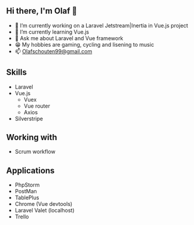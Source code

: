 ## Hi there, I'm Olaf 👋

- 🔭 I’m currently working on a Laravel Jetstream|Inertia in Vue.js project
- 🌱 I’m currently learning Vue.js
- 💬 Ask me about Laravel and Vue framework
- 😁 My hobbies are gaming, cycling and lisening to music
- 📫 Olafschouten99@gmail.com

## Skills
- Laravel
- Vue.js
  - Vuex
  - Vue router
  - Axios
- Silverstripe

## Working with
- Scrum workflow

## Applications
- PhpStorm
- PostMan
- TablePlus
- Chrome (Vue devtools)
- Laravel Valet (localhost)
- Trello


<!--
**Olafschouten/Olafschouten** is a ✨ _special_ ✨ repository because its `README.md` (this file) appears on your GitHub profile.

Here are some ideas to get you started:

- 🔭 I’m currently working on ...
- 🌱 I’m currently learning ...
- 👯 I’m looking to collaborate on ...
- 🤔 I’m looking for help with ...
- 💬 Ask me about ...
- 📫 How to reach me: ...
- 😄 Pronouns: ...
- ⚡ Fun fact: ...
<img src="https://cdn.icon-icons.com/icons2/2107/PNG/512/file_type_silverstripe_icon_130169.png" alt="img text" width="100" height="100">

-->

